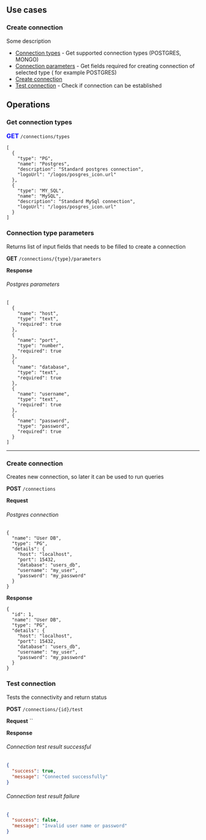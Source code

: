 ## Use cases

### Create connection
Some description
- [Connection types](#get-connection-types) - Get supported connection types (POSTGRES, MONGO)
- [Connection parameters](#connection-type-parameters) - Get fields required for creating connection of selected type (
  for example POSTGRES)
- [Create connection](#create-connection-1)
- [Test connection](#connection-test-result-successful) - Check if connection can be established




## Operations

### Get connection types

<span style="color:blue; font-weight:700; font-size:16px">GET</span> `/connections/types`

```json5
[
  {
    "type": "PG",
    "name": "Postgres",
    "description": "Standard postgres connection",
    "logoUrl": "/logos/posgres_icon.url"
  },
  {
    "type": "MY_SQL",
    "name": "MySQL",
    "description": "Standard MySql connection",
    "logoUrl": "/logos/posgres_icon.url"
  }
]
```

### Connection type parameters
Returns list of input fields that needs to be filled to create a connection

**GET** `/connections/{type}/parameters`

**Response**

###### Postgres parameters

```json5
[
  {
    "name": "host",
    "type": "text",
    "required": true
  },
  {
    "name": "port",
    "type": "number",
    "required": true
  },
  {
    "name": "database",
    "type": "text",
    "required": true
  },
  {
    "name": "username",
    "type": "text",
    "required": true
  },
  {
    "name": "password",
    "type": "password",
    "required": true
  }
]
```

---

### Create connection
Creates new connection, so later it can be used to run queries

**POST** `/connections`

**Request**

###### Postgres connection

```json5
{
  "name": "User DB",
  "type": "PG",
  "details": {
    "host": "localhost",
    "port": 15432,
    "database": "users_db",
    "username": "my_user",
    "password": "my_password"
  }
}
```

**Response**

```json5
{
  "id": 1,
  "name": "User DB",
  "type": "PG",
  "details": {
    "host": "localhost",
    "port": 15432,
    "database": "users_db",
    "username": "my_user",
    "password": "my_password"
  }
}
```

### Test connection
Tests the connectivity and return status

**POST** `/connections/{id}/test`

**Request**
``

**Response**

###### Connection test result successful
```json
{
  "success": true,
  "message": "Connected successfully"
}

```

###### Connection test result failure
```json
{
  "success": false,
  "message": "Invalid user name or password"
}
```

